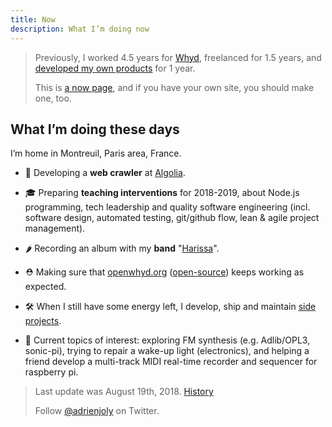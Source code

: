 ```yaml
---
title: Now
description: What I’m doing now
---
```

> Previously, I worked 4.5 years for [Whyd](https://medium.com/openwhyd/music-amongst-other-topics-a4f41657d6d), freelanced for 1.5 years, and [developed my own products](https://hackernoon.com/12-months-to-become-an-indie-hacker-ad0c916c1f5f) for 1 year.
>
> This is [a now page](http://nownownow.com/about), and if you have your own site, you should make one, too.

## What I’m doing these days

I’m home in Montreuil, Paris area, France.

- 💼 Developing a **web crawler** at [Algolia](https://www.algolia.com/).
  
- 🎓 Preparing **teaching interventions** for 2018-2019, about Node.js programming, tech leadership and quality software engineering (incl. software design, automated testing, git/github flow, lean &amp; agile project management).
  
- 🌶 Recording an album with my **band** "[Harissa](https://www.facebook.com/harissaquartet)".
  
- ⛑ Making sure that [openwhyd.org](https://openwhyd.org) ([open-source](https://github.com/openwhyd)) keeps working as expected.

- 🛠 When I still have some energy left, I develop, ship and maintain [side projects](/prod).

- 🔌 Current topics of interest: exploring FM synthesis (e.g. Adlib/OPL3, sonic-pi), trying to repair a wake-up light (electronics), and helping a friend develop a multi-track MIDI real-time recorder and sequencer for raspberry pi.

> Last update was August 19th, 2018. [History](https://github.com/adrienjoly/adrienjoly.github.com/commits/master/now)
>
> Follow [@adrienjoly](https://twitter.com/adrienjoly) on Twitter.
